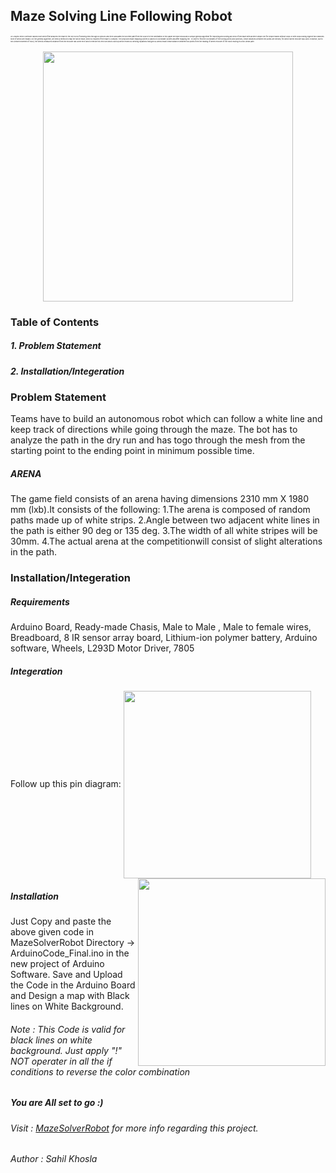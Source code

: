 <h2>Maze Solving Line Following Robot</h2>
<p style="font-size:2pt">An Arduino micro controller based robot which first analyzes the maze in the dry run by following lines through IR sensors and then calculates the shortest path from the source to the destination.In this paper we have discussed a unique general algorithm for exploring and solving any kind of line maze with another simple one for simple mazes without loops or with loops having highest two branches none of which are inward. For the general algorithm, we need a method to map the whole maze, which is required if the maze is complex. The proposed maze mapping system is based on coordinate system and after mapping the 
. In order to find the coordinates of the turning points and junctions, linear distances between the points are needed, for which wheel encoder was used. However, due to non-linear movement of robot, the directly measured distance from the encoder has some error and to remove this error an idea is built up which ended by deriving equations that give us almost exact linear distance between two points from the reading of wheel encoder of the robot moving in a non-linear path</p>
<p align="center">
  <img src="http://www.sahilkhosla.co.in/images/blog/timeline/3.jpg"  width="400"/>
</p>
<h3>Table of Contents</h3>
<h5>1. Problem Statement</h5>
<h5>2. Installation/Integeration</h5>
<h3>Problem Statement</h3>
Teams have to build an autonomous robot which can follow a white line and keep track of directions while going through the maze. The bot has to analyze the path in the dry run and has togo through the mesh from the starting point to the ending point in minimum possible time.
<h5>ARENA</h5>
<p>The game field consists of an arena having dimensions 2310 mm X 1980 mm (lxb).It consists of the following:
1.The arena is composed of random paths made up of white strips.
2.Angle between two adjacent white lines in the path is either 90 deg or 135 deg.
3.The width of all white stripes will be 30mm.
4.The actual arena at the competitionwill consist of slight alterations in the path.
<h3> Installation/Integeration</h3>
<h5> Requirements </h5>
<p> Arduino Board, Ready-made Chasis, Male to Male , Male to female wires, Breadboard, 8 IR sensor array board, Lithium-ion polymer battery, Arduino software, Wheels, L293D Motor Driver, 7805</p>
<h5>Integeration</h5>
<p>
  Follow up this pin diagram:
  <img src = "http://www.sahilkhosla.co.in/mazesolvergit/pindiagram.jpg" align="center" width="300">
      <img src = "http://www.sahilkhosla.co.in/mazesolvergit/upviewbot.jpg" align="right" width="300">
</p>
<h5>Installation</h5>
<p>Just Copy and paste the above given code in MazeSolverRobot Directory -> ArduinoCode_Final.ino in the new project of Arduino Software. Save and Upload the Code in the Arduino Board and Design a map with Black lines on White Background.
<h6> Note : This Code is valid for black lines on white background. Just apply "!" NOT operater in all the if conditions to reverse the color combination</h6></p>
<h5>You are All set to go :)</h5>
<h6>Visit : <a href="http://www.sahilkhosla.co.in/mazesolver.html">MazeSolverRobot</a> for more info regarding this project.
<h6>Author : Sahil Khosla<h6>
